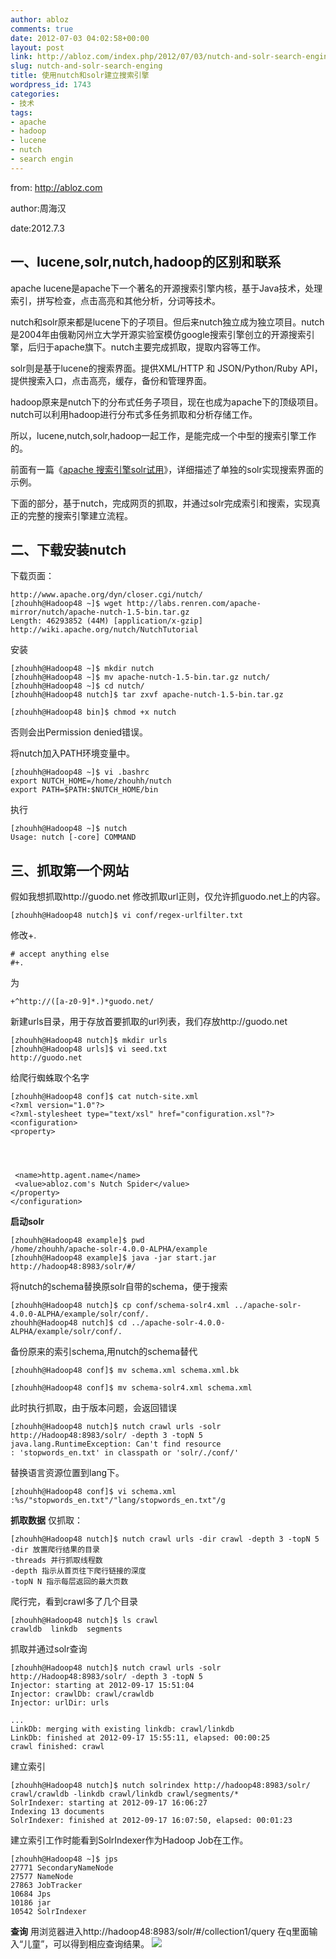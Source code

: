 ```yaml
---
author: abloz
comments: true
date: 2012-07-03 04:02:58+00:00
layout: post
link: http://abloz.com/index.php/2012/07/03/nutch-and-solr-search-enging/
slug: nutch-and-solr-search-enging
title: 使用nutch和solr建立搜索引擎
wordpress_id: 1743
categories:
- 技术
tags:
- apache
- hadoop
- lucene
- nutch
- search engin
---
```


from: http://abloz.com

author:周海汉

date:2012.7.3


## 一、lucene,solr,nutch,hadoop的区别和联系


apache lucene是apache下一个著名的开源搜索引擎内核，基于Java技术，处理索引，拼写检查，点击高亮和其他分析，分词等技术。

nutch和solr原来都是lucene下的子项目。但后来nutch独立成为独立项目。nutch是2004年由俄勒冈州立大学开源实验室模仿google搜索引擎创立的开源搜索引擎，后归于apache旗下。nutch主要完成抓取，提取内容等工作。

solr则是基于lucene的搜索界面。提供XML/HTTP 和 JSON/Python/Ruby API，提供搜索入口，点击高亮，缓存，备份和管理界面。

hadoop原来是nutch下的分布式任务子项目，现在也成为apache下的顶级项目。nutch可以利用hadoop进行分布式多任务抓取和分析存储工作。

所以，lucene,nutch,solr,hadoop一起工作，是能完成一个中型的搜索引擎工作的。

前面有一篇《[apache 搜索引擎solr试用](http://abloz.com/2012/07/02/apache-search-engine-solr-trial.html)》，详细描述了单独的solr实现搜索界面的示例。

下面的部分，基于nutch，完成网页的抓取，并通过solr完成索引和搜索，实现真正的完整的搜索引擎建立流程。


## 二、下载安装nutch


下载页面：

    
    http://www.apache.org/dyn/closer.cgi/nutch/
    [zhouhh@Hadoop48 ~]$ wget http://labs.renren.com/apache-mirror/nutch/apache-nutch-1.5-bin.tar.gz
    Length: 46293852 (44M) [application/x-gzip]
    http://wiki.apache.org/nutch/NutchTutorial


安装

    
    [zhouhh@Hadoop48 ~]$ mkdir nutch
    [zhouhh@Hadoop48 ~]$ mv apache-nutch-1.5-bin.tar.gz nutch/
    [zhouhh@Hadoop48 ~]$ cd nutch/
    [zhouhh@Hadoop48 nutch]$ tar zxvf apache-nutch-1.5-bin.tar.gz
    
    [zhouhh@Hadoop48 bin]$ chmod +x nutch


否则会出Permission denied错误。

将nutch加入PATH环境变量中。

    
    [zhouhh@Hadoop48 ~]$ vi .bashrc
    export NUTCH_HOME=/home/zhouhh/nutch
    export PATH=$PATH:$NUTCH_HOME/bin


执行

    
    [zhouhh@Hadoop48 ~]$ nutch
    Usage: nutch [-core] COMMAND




## 三、抓取第一个网站


假如我想抓取http://guodo.net
修改抓取url正则，仅允许抓guodo.net上的内容。

    
    [zhouhh@Hadoop48 nutch]$ vi conf/regex-urlfilter.txt


修改+.

    
    # accept anything else
    #+.


为

    
    +^http://([a-z0-9]*.)*guodo.net/


新建urls目录，用于存放首要抓取的url列表，我们存放http://guodo.net

    
    [zhouhh@Hadoop48 nutch]$ mkdir urls
    [zhouhh@Hadoop48 urls]$ vi seed.txt
    http://guodo.net


给爬行蜘蛛取个名字

    
    [zhouhh@Hadoop48 conf]$ cat nutch-site.xml
    <?xml version="1.0"?>
    <?xml-stylesheet type="text/xsl" href="configuration.xsl"?>
    <configuration>
    <property>



    
     <name>http.agent.name</name>
     <value>abloz.com's Nutch Spider</value>
    </property>
    </configuration>




**启动solr**

    
    [zhouhh@Hadoop48 example]$ pwd
    /home/zhouhh/apache-solr-4.0.0-ALPHA/example
    [zhouhh@Hadoop48 example]$ java -jar start.jar
    http://hadoop48:8983/solr/#/


将nutch的schema替换原solr自带的schema，便于搜索

    
    [zhouhh@Hadoop48 nutch]$ cp conf/schema-solr4.xml ../apache-solr-4.0.0-ALPHA/example/solr/conf/.
    zhouhh@Hadoop48 nutch]$ cd ../apache-solr-4.0.0-ALPHA/example/solr/conf/.


备份原来的索引schema,用nutch的schema替代

    
    [zhouhh@Hadoop48 conf]$ mv schema.xml schema.xml.bk
    
    [zhouhh@Hadoop48 conf]$ mv schema-solr4.xml schema.xml


此时执行抓取，由于版本问题，会返回错误

    
    [zhouhh@Hadoop48 nutch]$ nutch crawl urls -solr http://Hadoop48:8983/solr/ -depth 3 -topN 5
    java.lang.RuntimeException: Can't find resource
    : 'stopwords_en.txt' in classpath or 'solr/./conf/'


替换语言资源位置到lang下。

    
    [zhouhh@Hadoop48 conf]$ vi schema.xml
    :%s/"stopwords_en.txt"/"lang/stopwords_en.txt"/g


**抓取数据**
仅抓取：

    
    [zhouhh@Hadoop48 nutch]$ nutch crawl urls -dir crawl -depth 3 -topN 5
    -dir 放置爬行结果的目录
    -threads 并行抓取线程数
    -depth 指示从首页往下爬行链接的深度
    -topN N 指示每层返回的最大页数


爬行完，看到crawl多了几个目录

    
    [zhouhh@Hadoop48 nutch]$ ls crawl
    crawldb  linkdb  segments


抓取并通过solr查询

    
    [zhouhh@Hadoop48 nutch]$ nutch crawl urls -solr http://Hadoop48:8983/solr/ -depth 3 -topN 5
    Injector: starting at 2012-09-17 15:51:04
    Injector: crawlDb: crawl/crawldb
    Injector: urlDir: urls
    
    ...
    LinkDb: merging with existing linkdb: crawl/linkdb
    LinkDb: finished at 2012-09-17 15:55:11, elapsed: 00:00:25
    crawl finished: crawl


建立索引

    
    [zhouhh@Hadoop48 nutch]$ nutch solrindex http://hadoop48:8983/solr/ crawl/crawldb -linkdb crawl/linkdb crawl/segments/*
    SolrIndexer: starting at 2012-09-17 16:06:27
    Indexing 13 documents
    SolrIndexer: finished at 2012-09-17 16:07:50, elapsed: 00:01:23


建立索引工作时能看到SolrIndexer作为Hadoop Job在工作。

    
    [zhouhh@Hadoop48 ~]$ jps
    27771 SecondaryNameNode
    27577 NameNode
    27863 JobTracker
    10684 Jps
    10186 jar
    10542 SolrIndexer


**查询**
用浏览器进入http://hadoop48:8983/solr/#/collection1/query
在q里面输入“儿童”，可以得到相应查询结果。
[![](http://abloz.com/wp-content/uploads/2012/07/solr.jpg)](http://abloz.com/wp-content/uploads/2012/07/solr.jpg)
